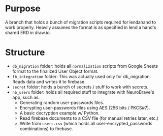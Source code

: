 # Purpose
A branch that holds a bunch of migration scripts required for lendahand to 
work properly. Heavily assumes the format is as specified in lend a hand's 
shared ERD in draw.io.


# Structure
- `db_migration` folder: holds all `normalization` scripts from Google Sheets 
format to the finalized User Object format.
- `fb_integration` folder: This was actually used only for db_migration. 
  Reads data and writes it to firebase.
- `secret` folder: holds a bunch of secrets / stuff to work with secrets.
- `nb_users` folder: holds all required stuff to integrate with 
  NeuroBrave's app, such as:
  - Generating random user-passwords files.
  - Encrypting user-passwords files using AES (256 bits / PKCS#7).
  - A basic decryption example w/ Python.
  - Read firebase documents to a CSV file (for manual retries later, etc.)
  - Write from `users.csv` (which holds all user-encrypted_passwords 
    combinations) to firebase.


